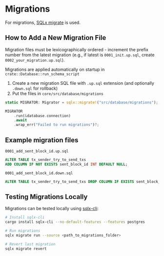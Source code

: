 # Migrations

For migrations, [SQLx migrate](https://docs.rs/sqlx/latest/sqlx/migrate/index.html) is used.

## How to Add a New Migration File

Migration files must be lexicographically ordered - increment the prefix number from the latest migration (e.g., if latest is `0001_init.up.sql`, create `0002_your_migration.up.sql`).

Migrations are applied automatically on startup in `crate::Database::run_schema_script`

1. Create a new migration SQL file with `.up.sql` extension (and optionally `.down.sql` for rollback)
2. Put the files in `core/src/database/migrations`

```rust
static MIGRATOR: Migrator = sqlx::migrate!("src/database/migrations");

MIGRATOR
    .run(&database.connection)
    .await
    .wrap_err("Failed to run migrations")?;
```

## Example migration files

`0001_add_sent_block_id.up.sql`

```sql
ALTER TABLE tx_sender_try_to_send_txs
ADD COLUMN IF NOT EXISTS sent_block_id INT DEFAULT NULL;
```

`0001_add_sent_block_id.down.sql`

```sql
ALTER TABLE tx_sender_try_to_send_txs DROP COLUMN IF EXISTS sent_block_id;
```

## Testing Migrations Locally

Migrations can be tested locally using [sqlx-cli](https://crates.io/crates/sqlx-cli):

```bash
# Install sqlx-cli
cargo install sqlx-cli --no-default-features --features postgres

# Run migrations
sqlx migrate run --source <path_to_migrations_folder>

# Revert last migration
sqlx migrate revert
```
